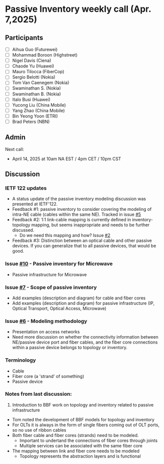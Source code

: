 # Passive Inventory weekly call (Apr. 7,2025)

## Participants

- [ ] Aihua Guo (Futurewei)
- [ ] Mohammad Boroon (Highstreet)
- [ ] Nigel Davis (Ciena)
- [ ] Chaode Yu (Huawei)
- [ ] Mauro Tilocca (FiberCop)
- [ ] Sergio Belotti (Nokia)
- [ ] Tom Van Caenegem (Nokia)
- [ ] Swaminathan S. (Nokia)
- [ ] Swaminathan B. (Nokia)
- [ ] Italo Busi (Huawei)
- [ ] Yucong Liu (China Mobile)
- [ ] Yang Zhao (China Mobile)
- [ ] Bin Yeong Yoon (ETRI)
- [ ] Brad Peters (NBN)

## Admin

Next call:
- April 14, 2025 at 10am NA EST / 4pm CET / 10pm CST

## Discussion

### IETF 122 updates
- A status update of the passive inventory modeling discussion was presented at IETF'122.
- Feedback #1: passive inventory to consider covering the modeling of intra-NE cable (cables within the same NE). Tracked in issue [#5](https://github.com/aguoietf/draft-ygb-ivy-passive-network-inventory/issues/5)
- Feedback #2: 1:1 link-cable mapping is currently defined in inventory-topology mapping, but seems inappropriate and needs to be further discussed.
  - Do we need this mapping and how? Issue [#2](https://github.com/aguoietf/draft-ygb-ivy-passive-network-inventory/issues/2)
- Feedback #3: Distinction between an optical cable and other passive devices. If you can generalize that to all passive devices, that would be good.

### Issue [#10](https://github.com/aguoietf/draft-ygb-ivy-passive-network-inventory/issues/10) - Passive inventory for Microwave
- Passive infrastructure for Microwave

### Issue [#7](https://github.com/aguoietf/draft-ygb-ivy-passive-network-inventory/issues/7) - Scope of passive inventory
- Add examples (description and diagram) for cable and fiber cores
- Add examples (description and diagram) for passive infrastructure (IP, Optical Transport, Optical Access, Microwave)

### Issue [#6](https://github.com/aguoietf/draft-ygb-ivy-passive-network-inventory/issues/6) - Modeling methodology
- Presentation on access networks
- Need more discussion on whether the connectivity information between NE/passive device port and fiber cables, and the fiber core connections within a passive device belongs to topology or inventory.
  
### Terminology
- Cable
- Fiber core (a 'strand' of something)
- Passive device

### Notes from last discussion:
1. Introduction to BBF work on topology and inventory related to passive infrastructure
 - Tom noted the development of BBF models for topology and inventory
 - For OLTs it is always in the form of single fibers coming out of OLT ports, so no use of ribbon cables
 - Both fiber cable and fiber cores (strands) need to be modeled.
   - Important to undertand the connections of fiber cores through joints
   - Multiple services can be associated with the same fiber core
 - The mapping between link and fiber core needs to be modeled
   - Topology represents the abstraction layers and is functional
